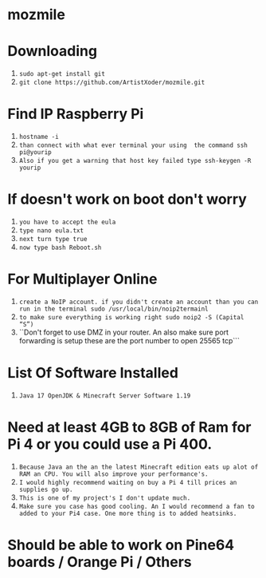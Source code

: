 # mozmile 
# Downloading 
1) ```sudo apt-get install git```
2) ```git clone https://github.com/ArtistXoder/mozmile.git```

# Find IP Raspberry Pi 
1) ```hostname -i```
2) ```than connect with what ever terminal your using  the command ssh pi@yourip```
3) ```Also if you get a warning that host key failed type ssh-keygen -R yourip```

# If doesn't work on boot don't worry 
1) ```you have to accept the eula```
2) ```type nano eula.txt```
3) ```next turn type true```
4) ```now type bash Reboot.sh```

# For Multiplayer Online 

1) ```create a NoIP account. if you didn't create an account than you can run in the terminal sudo /usr/local/bin/noip2termainl``` 
2) ```to make sure everything is working right sudo noip2 ­-S (Capital “S”)```
3) ``Don't forget to use DMZ in your router. An also make sure port forwarding is setup these are the port number to open 25565 tcp```

# List Of Software Installed 
   1) ```Java 17 OpenJDK & Minecraft Server Software 1.19```
   
# Need at least 4GB to 8GB of Ram for Pi 4 or you could use a Pi 400.
1) ```Because Java an the an the latest Minecraft edition eats up alot of RAM an CPU. You will also improve your performance's.```
2) ```I would highly recommend waiting on buy a Pi 4 till prices an supplies go up.```
3) ```This is one of my project's I don't update much.```
4) ```Make sure you case has good cooling. An I would recommend a fan to added to your Pi4 case. One more thing is to added heatsinks.```

# Should be able to work on Pine64 boards / Orange Pi / Others
